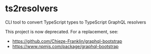 # ts2resolvers
CLI tool to convert TypeScript types to TypeScript GraphQL resolvers

This project is now deprecated. For a replacement, see:
- https://github.com/Chieze-Franklin/graphql-bootstrap
- https://www.npmjs.com/package/graphql-bootstrap
